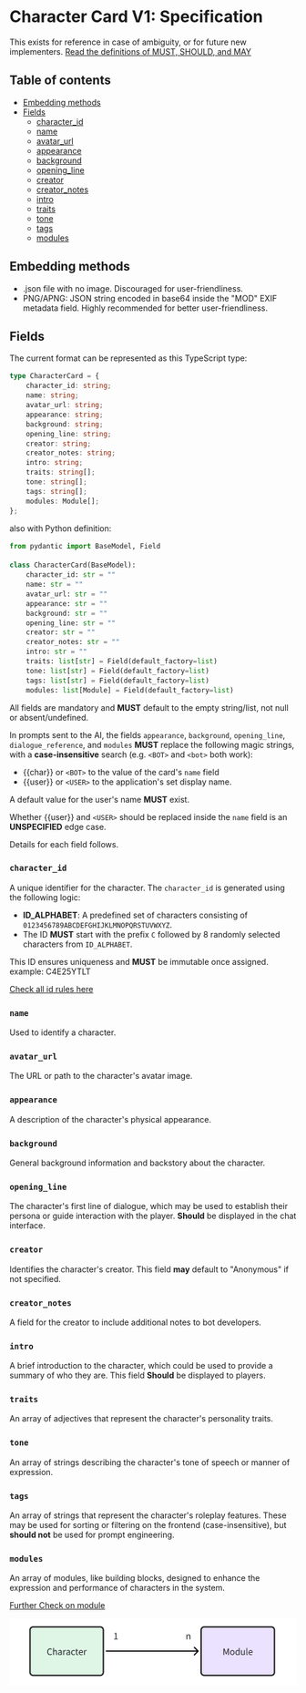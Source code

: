# Character Card V1: Specification

This exists for reference in case of ambiguity, or for future new implementers.
[Read the definitions of MUST, SHOULD, and MAY](./keyword_definitions.md)

## Table of contents

- [Embedding methods](#embedding-methods)
- [Fields](#fields)
  * [character_id](#character_id)
  * [name](#name)
  * [avatar_url](#avatar_url)
  * [appearance](#appearance)
  * [background](#background)
  * [opening_line](#opening_line)
  * [creator](#creator)
  * [creator_notes](#creator_notes)
  * [intro](#intro)
  * [traits](#traits)
  * [tone](#tone)
  * [tags](#tags)
  * [modules](#modules)


## Embedding methods

- .json file with no image. Discouraged for user-friendliness.
- PNG/APNG: JSON string encoded in base64 inside the "MOD" EXIF metadata field. Highly recommended for better user-friendliness.


## Fields

The current format can be represented as this TypeScript type:

```ts
type CharacterCard = {
    character_id: string;
    name: string;
    avatar_url: string;
    appearance: string;
    background: string;
    opening_line: string;
    creator: string;
    creator_notes: string;
    intro: string;
    traits: string[];
    tone: string[];
    tags: string[];
    modules: Module[];
};
```

also with Python definition:
```python
from pydantic import BaseModel, Field

class CharacterCard(BaseModel):
    character_id: str = ""
    name: str = ""
    avatar_url: str = ""
    appearance: str = ""
    background: str = ""
    opening_line: str = ""
    creator: str = ""
    creator_notes: str = ""
    intro: str = ""
    traits: list[str] = Field(default_factory=list)
    tone: list[str] = Field(default_factory=list)
    tags: list[str] = Field(default_factory=list)                          
    modules: list[Module] = Field(default_factory=list)
```

All fields are mandatory and **MUST** default to the empty string/list, not null or absent/undefined.

In prompts sent to the AI, the fields `appearance`, `background`, `opening_line`, `dialogue_reference`, and `modules` **MUST** replace the following magic strings, with a **case-insensitive** search (e.g. `<BOT>` and `<bot>` both work):
- {{char}} or `<BOT>` to the value of the card's `name` field
- {{user}} or `<USER>` to the application's set display name.

A default value for the user's name **MUST** exist.

Whether {{user}} and `<USER>` should be replaced inside the `name` field is an **UNSPECIFIED** edge case.

Details for each field follows.

### `character_id`
A unique identifier for the character. The `character_id` is generated using the following logic:

- **ID_ALPHABET**: A predefined set of characters consisting of `0123456789ABCDEFGHIJKLMNOPQRSTUVWXYZ`.
- The ID **MUST** start with the prefix `C` followed by 8 randomly selected characters from `ID_ALPHABET`.

This ID ensures uniqueness and **MUST** be immutable once assigned.
example: C4E25YTLT

[Check all id rules here](/id_spec.md)
### `name`
Used to identify a character.

### `avatar_url`
The URL or path to the character's avatar image.

### `appearance`
A description of the character's physical appearance.

### `background`
General background information and backstory about the character.

### `opening_line`
The character's first line of dialogue, which may be used to establish their persona or guide interaction with the player. **Should** be displayed in the chat interface.

### `creator`
Identifies the character's creator. This field **may** default to "Anonymous" if not specified.

### `creator_notes`
A field for the creator to include additional notes to bot developers.

### `intro`
A brief introduction to the character, which could be used to provide a summary of who they are. This field **Should** be displayed to players.

### `traits`
An array of adjectives that represent the character's personality traits.

### `tone`
An array of strings describing the character's tone of speech or manner of expression.

### `tags`
An array of strings that represent the character's roleplay features. These may be used for sorting or filtering on the frontend (case-insensitive), but **should not** be used for prompt engineering.

### `modules`
An array of modules, like building blocks, designed to enhance the expression and performance of characters in the system.


[Further Check on module](./module_v1.md)

![character_module](/image/character_module.png)



